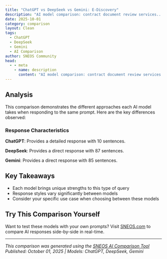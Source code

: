 ```yaml
---
title: "ChatGPT vs DeepSeek vs Gemini: E-Discovery"
description: "AI model comparison: contract document review services..."
date: 2025-10-01
category: comparison
layout: Clean
tags:
  - ChatGPT
  - DeepSeek
  - Gemini
  - AI Comparison
author: SNEOS Community
head:
  - - meta
    - name: description
      content: "AI model comparison: contract document review services..."
---
```


<ChatComparison
  title="ChatGPT vs DeepSeek vs Gemini: E-Discovery"
  prompt="contract document review services"
  :responses='{
    "ChatGPT": "Certainly! Contract document review services involve the examination and analysis of contracts to ensure that the terms are clear, legally sound, and aligned with the client\u2019s interests. These services help identify potential risks, ambiguous language, and compliance issues before finalizing agreements.\n\nHere\u2019s an overview of what contract document review services typically include:\n\n1. **Thorough Analysis**  \n   - Review contract terms and conditions for clarity and enforceability  \n   - Identify vague or ambiguous language that could lead to disputes  \n   - Check for legal compliance with applicable laws and regulations  \n\n2. **Risk Assessment**  \n   - Highlight clauses that may pose financial, legal, or operational risks  \n   - Suggest modifications to mitigate potential liabilities  \n\n3. **Negotiation Support**  \n   - Provide recommendations for revisions to better protect your interests  \n   - Assist in drafting counteroffers or amendments  \n\n4. **Customization**  \n   - Tailor reviews based on the specific industry, project, or business needs  \n\n5. **Summary and Reporting**  \n   - Deliver a clear, concise summary of key findings and recommendations  \n\n**Types of contracts commonly reviewed:**  \n- Employment agreements  \n- Service contracts  \n- Sales and purchase agreements  \n- Non-disclosure agreements (NDAs)  \n- Lease agreements  \n- Partnership agreements  \n\nIf you would like, I can help connect you with professional legal services or provide guidance on what to look for when reviewing a contract yourself. How can I assist you further?",
    "DeepSeek": "Of course. Here is a comprehensive overview of contract document review services, covering what they are, why they\u0027re used, the types available, the process, and how to choose a provider.\n\n---\n\n### What Are Contract Document Review Services?\n\nContract document review services involve hiring external legal experts or specialized firms to analyze, interpret, and assess the terms, conditions, and potential risks within a legal agreement. These services act as a force multiplier, providing specialized legal insight without the need for a full-time, in-house legal team for every contract.\n\n### Key Reasons to Use These Services\n\nBusinesses and individuals use these services for several critical reasons:\n\n1.  **Lack of In-House Expertise:** Many small and medium-sized businesses (SMBs) don\u0027t have a dedicated legal team.\n2.  **Cost-Effectiveness:** Hiring a law firm for every single contract can be prohibitively expensive. Specialized review services often offer more scalable and affordable pricing.\n3.  **Specialized Knowledge:** Certain contracts (e.g., IT, SaaS, M\u0026A, Joint Ventures) require niche legal expertise that a general practitioner may not possess.\n4.  **High Volume:** Companies dealing with a large volume of contracts (e.g., sales agreements, NDAs) need to process them quickly and efficiently.\n5.  **Risk Mitigation:** A thorough review identifies onerous clauses, hidden liabilities, and non-compliance issues before you sign, protecting you from future disputes and financial loss.\n6.  **Due Diligence:** During mergers, acquisitions, or investments, reviewing a large portfolio of target company contracts is a standard part of the process.\n\n### Types of Contract Review Services\n\nProviders typically fall into a few categories, each with its own strengths:\n\n| Service Type | Description | Best For |\n| :--- | :--- | :--- |\n| **Traditional Law Firms** | Full-service legal advice from qualified attorneys. Provides attorney-client privilege. | Complex, high-value, or high-risk contracts (e.g., M\u0026A, major partnerships, litigation-prone areas). |\n| **New-Age Legal Tech \u0026 ALSPs (Alternative Legal Service Providers)** | Firms that leverage technology, process efficiency, and often a mix of lawyers and paraprofessionals. Often more cost-effective and faster. | High-volume, standardized contracts (e.g., NDAs, procurement agreements, SaaS T\u0026Cs), legal process outsourcing. |\n| **Freelance Lawyers / Solo Practitioners** | Independent lawyers hired on a project basis. Can be a good source for specialized expertise. | Specific, one-off contracts where a particular niche skill is needed. |\n| **In-House Counsel (Consulting Basis)** | Retired or part-time former in-house counsel who understand business pragmatism. | Contracts that require a strong balance of legal risk and commercial practicality. |\n\n### The Standard Contract Review Process\n\nA professional review generally follows these steps:\n\n1.  **Intake \u0026 Scoping:** You provide the contract and context (e.g., \u0022We are the vendor,\u0022 \u0022This is a critical customer,\u0022 \u0022What are the termination risks?\u0022).\n2.  **Initial Read-Through:** The reviewer gets a general understanding of the document\u0027s structure and intent.\n3.  **Clause-by-Clause Analysis:** Each section is scrutinized. Key areas of focus include:\n    *   **Parties \u0026 Obligations:** Are the roles and responsibilities clearly defined?\n    *   **Payment Terms:** Rates, schedules, late fees, and invoicing details.\n    *   **Term \u0026 Termination:** How long does it last? How can either party get out, and what are the consequences?\n    *   **Intellectual Property (IP):** Who owns what is created? Are licenses granted properly?\n    *   **Confidentiality:** Are the NDAs provisions sufficient?\n    *   **Indemnification \u0026 Liability:** Who is responsible if something goes wrong? Are liability caps reasonable?\n    *   **Warranties \u0026 Representations:** What are you promising? Are those promises accurate?\n    *   **Governing Law \u0026 Dispute Resolution:** Which state/country\u0027s laws apply? Are there mandatory arbitration clauses?\n    *   **Boilerplate Clauses:** Force majeure, assignment, severability\u2014these can have significant impacts.\n4.  **Risk Assessment \u0026 Flagging:** The reviewer identifies high, medium, and low-risk clauses.\n5.  **Reporting \u0026 Recommendations:** You receive a deliverable, which can be:\n    *   **A Marked-Up Redline:** The actual contract with suggested edits and deletions.\n    *   **A Review Memo/Report:** A summary document explaining the risks, the business implications, and strategic negotiation points.\n    *   **A Combination:** Both a redline and a memo, which is the most common and useful output.\n\n### What to Look For in a Service Provider\n\nWhen selecting a contract review service, consider these factors:\n\n*   **Relevant Expertise:** Do they have experience with your industry and this specific type of contract?\n*   **Turnaround Time:** Can they meet your deadline? Many providers offer tiers (e.g., 24-hour, 48-hour, 5-day).\n*   **Pricing Model:** Understand how they charge\u2014hourly, fixed-fee per contract, or subscription-based. Fixed-fee models are often preferred for budget predictability.\n*   **Deliverable Format:** Ensure their output (redlines, memos, calls) matches your needs.\n*   **Security \u0026 Confidentiality:** Your contracts are sensitive. Ask about their data security protocols and confidentiality agreements.\n*   **Client Reviews \u0026 Reputation:** Look for testimonials or case studies.\n\n### Potential Limitations\n\n*   **Lack of Ongoing Relationship:** Unlike a retained law firm, they may not understand the full history of your business relationships.\n*   **Not Legal Advice (in some cases):** Some tech-focused services may provide \u0022analysis\u0022 but disclaim that it is formal \u0022legal advice,\u0022 which does not carry attorney-client privilege. **Always clarify this.**\n*   **Implementation Gap:** They tell you what to change, but your team still has to negotiate those changes with the other party.\n\n---\n\n### Quick Guide: When to Use What\n\n*   **For an NDA or simple service agreement:** Use a cost-effective **ALSP or legal tech service**.\n*   **For a complex Joint Venture or Shareholders\u0027 Agreement:** Hire a **specialized law firm**.\n*   **For reviewing 100\u002B leases during due diligence:** Use a **high-volume ALSP** that can scale quickly.\n*   **For a critical software licensing agreement with unique IP issues:** Hire a **solo practitioner or boutique firm** specializing in IT law.\n\nIn summary, contract document review services are a vital tool for modern businesses to manage risk, ensure compliance, and operate efficiently. By understanding the landscape, you can select the right type of service to protect your interests without breaking the bank.",
    "Gemini": "Okay, let\u0027s break down contract document review services. I\u0027ll cover what they are, why they\u0027re important, what they typically include, who provides them, and some related considerations.\n\n**What are Contract Document Review Services?**\n\nContract document review services involve a professional (typically an attorney or a trained paralegal with legal oversight) carefully examining a contract to identify potential risks, ambiguities, unfavorable terms, and areas where the contract could be improved to better protect a client\u0027s interests.  It\u0027s more than just reading the document; it\u0027s about understanding the legal implications of each clause and how they might play out in different scenarios.\n\n**Why are Contract Document Review Services Important?**\n\n*   **Risk Mitigation:** Contracts are legally binding agreements. A poorly drafted or misunderstood contract can lead to significant financial losses, legal disputes, and reputational damage. Review services help identify and address potential risks *before* you sign.\n*   **Protecting Your Interests:**  A contract review ensures that the agreement reflects your desired outcome and that your rights and obligations are clearly defined and protected.\n*   **Avoiding Ambiguity:**  Ambiguous language can be interpreted in multiple ways, leading to disagreements. A reviewer can identify and suggest clarifications to prevent future disputes.\n*   **Negotiation Leverage:**  Identifying unfavorable terms gives you the opportunity to negotiate for better terms before signing.  Knowing your leverage points is crucial.\n*   **Compliance:** Depending on the industry and the nature of the contract, there may be specific legal and regulatory requirements.  A review can ensure compliance.\n*   **Understanding Your Obligations:**  A clear understanding of your responsibilities under the contract is essential to avoid breaches and penalties.\n*   **Peace of Mind:** Knowing that a professional has reviewed the contract can give you confidence that you\u0027re entering into the agreement with your eyes wide open.\n*   **Cost Savings (in the long run):**  While there\u0027s an upfront cost for the review, it can save you significant money by preventing costly disputes or unfavorable outcomes down the road.\n\n**What is Typically Included in Contract Review Services?**\n\nThe specific services offered can vary, but a typical contract review includes:\n\n*   **Thorough Reading and Analysis:** The reviewer reads the entire contract carefully, paying attention to the details and the overall structure.\n*   **Identification of Key Terms:**  Identifying the critical clauses, such as payment terms, termination clauses, liability limitations, and intellectual property ownership.\n*   **Risk Assessment:**  Evaluating the potential risks associated with the contract, considering your specific circumstances and goals.\n*   **Clarity Check:**  Assessing the clarity and understandability of the language used in the contract.\n*   **Legal Compliance Review:** Checking for compliance with relevant laws and regulations.\n*   **Identification of Omissions:** Identifying any essential terms or clauses that are missing from the contract.\n*   **Suggestions for Improvement:**  Providing specific recommendations for changes or additions to the contract to better protect your interests.\n*   **Explanation of Terms:**  Explaining complex or legalistic terms in plain language.\n*   **Summary of Key Issues:**  Providing a concise summary of the key issues and potential risks identified in the review.\n*   **Negotiation Points:** Highlighting areas where you may have leverage to negotiate more favorable terms.\n*   **Written Report:**  A written report summarizing the findings of the review, including recommendations.  (This is very common).\n*   **Consultation:**  An opportunity to discuss the review with the attorney or reviewer and ask questions. (Almost always included)\n\n**Who Provides Contract Document Review Services?**\n\n*   **Attorneys:**  Attorneys are the most common providers of contract review services. They have the legal expertise to understand the implications of contract terms and provide legal advice. This is generally the safest route if the contract is complex or high-stakes.\n*   **Paralegals (under attorney supervision):**  Paralegals can perform contract reviews under the supervision of an attorney. This can be a more cost-effective option for simpler contracts.  Ensure the paralegal is experienced and that their work is thoroughly reviewed by an attorney.\n*   **Contract Review Companies:**  Some companies specialize in contract review services, often using technology and standardized processes to provide efficient and affordable reviews.  Carefully vet these companies to ensure they have qualified legal professionals overseeing the reviews.  Look for transparent pricing and clear qualifications of their reviewers.\n*   **AI-Powered Contract Review Tools:**  These tools use artificial intelligence to analyze contracts and identify potential issues.  While these tools can be helpful for initial screening, they should *always* be supplemented by a review from a qualified legal professional.  AI cannot replace human judgment and legal expertise.\n\n**Factors to Consider When Choosing a Provider:**\n\n*   **Expertise:**  Choose a provider with experience in the specific type of contract you need reviewed.  (e.g., real estate, business, employment).\n*   **Qualifications:**  Verify the qualifications and experience of the attorney or reviewer.\n*   **Reputation:**  Check online reviews and ask for references.\n*   **Turnaround Time:**  Inquire about the provider\u0027s turnaround time to ensure they can meet your deadlines.\n*   **Cost:**  Get a clear understanding of the provider\u0027s fees and payment structure.  Hourly rates, flat fees, and subscription models are common.\n*   **Communication:**  Choose a provider who is responsive and communicates clearly.\n*   **Insurance:** Ensure that the provider has professional liability insurance (malpractice insurance).\n\n**Important Questions to Ask a Potential Contract Review Service Provider:**\n\n*   What is your experience with this type of contract?\n*   What is your process for reviewing contracts?\n*   What are your fees?\n*   What is your turnaround time?\n*   Will I receive a written report?\n*   Will I have the opportunity to discuss the review with you?\n*   What are your qualifications?\n*   Do you have professional liability insurance?\n*   Can you provide references?\n\n**When is Contract Review *Especially* Important?**\n\n*   **High-Value Contracts:**  Contracts involving significant financial stakes.\n*   **Complex Contracts:**  Contracts with lengthy or technical language.\n*   **Unfamiliar Contracts:**  Contracts that are new to you or in an unfamiliar area of law.\n*   **Contracts with Standard Forms:** Don\u0027t assume a \u0022standard form\u0022 contract is fair. They often favor one party.\n*   **Contracts with Long-Term Implications:**  Contracts that will affect your business or personal life for an extended period.\n*   **Before Starting a Business:** Leases, partnership agreements, etc.\n*   **When Selling a Business:**  Purchase agreements, etc.\n*   **Real Estate Transactions:**  Purchase agreements, leases, etc.\n*   **Employment Agreements:**  Whether you are the employer or the employee.\n\n**Cost of Contract Review Services:**\n\nThe cost can vary widely depending on the complexity of the contract, the experience of the reviewer, and the provider\u0027s pricing structure.\n\n*   **Hourly Rates:**  Attorneys typically charge an hourly rate, which can range from \\$150 to \\$500 or more per hour, depending on their experience and location.\n*   **Flat Fees:**  Some providers offer flat fees for reviewing specific types of contracts.  This can be a good option for simpler contracts.  Be sure you understand what\u0027s included in the flat fee.\n*   **Subscription Models:**  Some contract review companies offer subscription models, where you pay a monthly fee for a certain number of contract reviews.\n\n**In summary, contract review services are a valuable investment that can help you protect your interests and avoid costly mistakes.  Choose a qualified provider and ask the right questions to ensure you get the best possible service.**\n"
  }'
  published-date="21:38"
/>

## Analysis

This comparison demonstrates the different approaches each AI model takes when responding to the same prompt. Here are the key differences observed:

### Response Characteristics

**ChatGPT**: Provides a detailed response with 10 sentences. 

**DeepSeek**: Provides a direct response with 87 sentences. 

**Gemini**: Provides a direct response with 85 sentences. 

## Key Takeaways

- Each model brings unique strengths to this type of query
- Response styles vary significantly between models
- Consider your specific use case when choosing between these models

## Try This Comparison Yourself

Want to test these models with your own prompts? Visit [SNEOS.com](https://sneos.com) to compare AI responses side-by-side in real-time.

---

*This comparison was generated using the [SNEOS AI Comparison Tool](https://sneos.com)*
*Published: October 01, 2025 | Models: ChatGPT, DeepSeek, Gemini*
